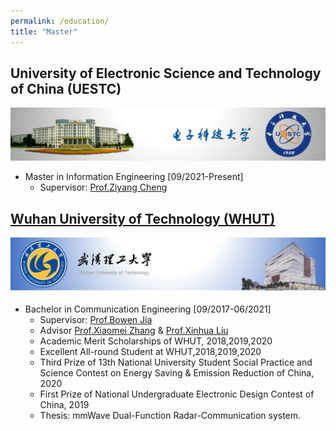 ```yaml
---
permalink: /education/
title: "Master"
---
```


## University of Electronic Science and Technology of China (UESTC)

[![](/images/education/uestc.png)](https://en.uestc.edu.cn/)

+ Master in Information Engineering [09/2021-Present]
  + Supervisor: [Prof.Ziyang Cheng](https://ieeexplore.ieee.org/author/37086074581)

## [Wuhan University of Technology (WHUT)](http://english.whut.edu.cn/)

[![](/images/education/whut.png)](http://english.whut.edu.cn/)

+ Bachelor in Communication Engineering [09/2017-06/2021]
  + Supervisor: [Prof.Bowen Jia](https://scholar.google.com.hk/citations?user=GLzYyJwAAAAJ&hl=en&oi=sra)
  + Advisor [Prof.Xiaomei Zhang](http://wutinfo.whut.edu.cn/yjspy/dsjs/201809/t20180901_320665.shtml) & [Prof.Xinhua Liu](http://wutinfo.whut.edu.cn/yjspy/dsjs/201804/t20180429_306024.shtml)
  + Academic Merit Scholarships of WHUT, 2018,2019,2020
  + Excellent All-round Student at WHUT,2018,2019,2020
  + Third Prize of 13th National University Student Social Practice and Science Contest on Energy Saving & Emission Reduction of China, 2020
  + First Prize of National Undergraduate Electronic Design Contest of China, 2019
  + Thesis: mmWave Dual-Function Radar-Communication system.

